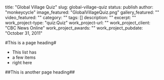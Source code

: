 title: "Global Village Quiz"
slug: global-village-quiz
status: publish
author: "monkeycycle"
image_featured: "GlobalVillageQuiz.png"
gallery_featured: ""
video_featured: ""
category: ""
tags: []
description: ""
excerpt: ""
work_project-type: "quiz:Quiz"
work_project-url: ""
work_project_client: "CBC News Online"
work_project_awards: ""
work_project_pubdate: "October 31, 2011"


#This is a page heading#

* This list has
* a few items
* right here

##This is another page heading##